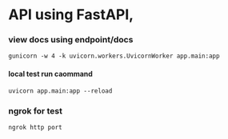 # API using FastAPI,

### view docs using endpoint/docs
```gunicorn -w 4 -k uvicorn.workers.UvicornWorker app.main:app```

#### local test run caommand
```uvicorn app.main:app --reload```


### ngrok for test
```
ngrok http port
```
